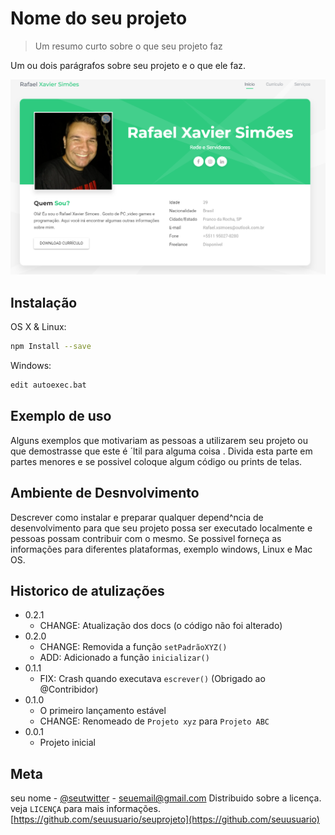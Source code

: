 # Nome do seu projeto
> Um resumo curto sobre o que seu projeto faz

Um ou dois parágrafos sobre seu projeto e o que ele faz.

![](pag.png)

## Instalação

OS X & Linux:

```sh
npm Install --save
```

Windows:

```sh
edit autoexec.bat
```


## Exemplo de uso

Alguns exemplos que motivariam as pessoas a utilizarem seu projeto ou que demostrasse que este é ´ltil para alguma coisa . Divida esta parte em partes menores e se possivel coloque algum código ou prints de telas.

## Ambiente de Desnvolvimento

Descrever como instalar e preparar qualquer depend^ncia de desenvolvimento para que seu projeto possa ser executado localmente e pessoas possam contribuir com o mesmo.
Se possivel forneça as informações para diferentes plataformas, exemplo windows, Linux e Mac OS.

## Historico de atulizações

* 0.2.1
    * CHANGE: Atualização dos docs (o código não foi alterado)
* 0.2.0
    * CHANGE: Removida a função
    `setPadrãoXYZ()`
    * ADD: Adicionado a função `inicializar()`
* 0.1.1
    * FIX: Crash quando executava `escrever()` (Obrigado ao @Contribidor)
* 0.1.0
    * O primeiro lançamento estável
    * CHANGE: Renomeado de `Projeto xyz` para `Projeto ABC`
* 0.0.1
    * Projeto inicial


## Meta

seu nome - [@seutwitter](https://twitter.com/seuTwitter) - seuemail@gmail.com
Distribuido sobre a licença. veja `LICENÇA` para mais informações.
[https://github.com/seuusuario/seuprojeto](https://github.com/seuusuario)

